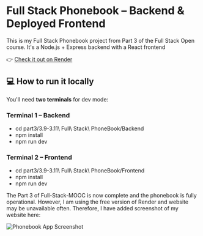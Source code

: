 # Full Stack Phonebook – Backend & Deployed Frontend

This is my Full Stack Phonebook project from Part 3 of the Full Stack Open course. It's a Node.js + Express backend with a React frontend


👉 [Check it out on Render](https://phonebook-db-n8h1.onrender.com/)


## 💻 How to run it locally

You'll need **two terminals** for dev mode:

### Terminal 1 – Backend

- cd part3/3.9-3.11\ Full\ Stack\ PhoneBook/Backend
- npm install
- npm run dev

### Terminal 2 – Frontend

- cd part3/3.9-3.11\ Full\ Stack\ PhoneBook/Frontend
- npm install
- npm run dev

The Part 3 of Full-Stack-MOOC is now complete and the phonebook is fully operational. However, I am using the free version of Render and website may be unavailable often. Therefore, I have added screenshot of my website here:

![Phonebook App Screenshot](./s.png)
